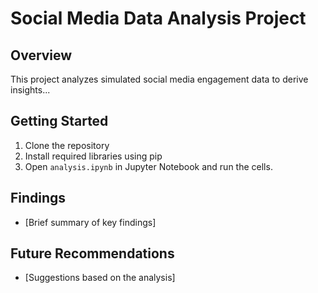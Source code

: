 # Social Media Data Analysis Project

## Overview

This project analyzes simulated social media engagement data to derive insights...

## Getting Started

1. Clone the repository
2. Install required libraries using pip
3. Open `analysis.ipynb` in Jupyter Notebook and run the cells.

## Findings

- [Brief summary of key findings]

## Future Recommendations

- [Suggestions based on the analysis]
